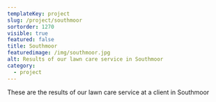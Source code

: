 ```yaml
---
templateKey: project
slug: /project/southmoor
sortorder: 1270
visible: true
featured: false
title: Southmoor
featuredimage: /img/southmoor.jpg
alt: Results of our lawn care service in Southmoor
category:
  - project
---
```

These are the results of our lawn care service at a client in Southmoor


